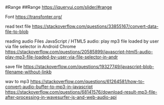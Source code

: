 #Range
##Range
https://jqueryui.com/slider/#range

Font
https://transfonter.org/

read text file 
https://stackoverflow.com/questions/33855167/convert-data-file-to-blob

reading audio Files 
JavaScript / HTML5 audio: play mp3 file loaded by user via file selector in Android Chrome
https://stackoverflow.com/questions/20585899/javascript-html5-audio-play-mp3-file-loaded-by-user-via-file-selector-in-andr

save file 
https://stackoverflow.com/questions/19327749/javascript-blob-filename-without-linkb

wav to mp3
https://stackoverflow.com/questions/61264581/how-to-convert-audio-buffer-to-mp3-in-javascript
https://stackoverflow.com/questions/68141576/download-result-mp3-file-after-processing-in-wavesurfer-js-and-web-audio-api
